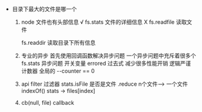 - 目录下最大的文件是哪一个
  1. node
     文件也有头部信息 
     √ fs.stats 文件的详细信息
     X fs.readfile 读取文件

     fs.readdir 读取目录下所有信息
  
  2. 专业的异步
    首先使用回调函数解决异步问题
    一个异步问题中充斥着很多个fs.stats 异步问题
    开关变量 errored 过去式 减少很多性能开销 逻辑严谨
    计数器 全局的 --counter == 0

  3. api 
    filter 过滤器
    stats.isFile 是否是文件
    .reduce n个文件--> 一个文件
    indexOf() stats -> files[index]

  4. cb(null, file) callback